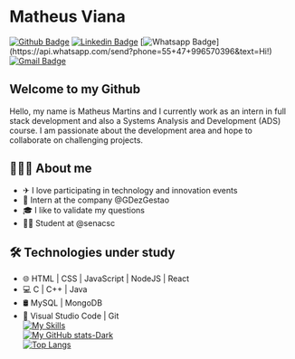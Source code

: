 # Matheus Viana

[![Github Badge](https://img.shields.io/badge/-Github-000?style=flat-square&logo=Github&logoColor=white&link=https://github.com/matheusmartinsviana)](https://github.com/matheusmartinsviana)
[![Linkedin Badge](https://img.shields.io/badge/-LinkedIn-blue?style=flat-square&logo=Linkedin&logoColor=white&link=https://www.linkedin.com/in/matheusmartinsviana/)](https://www.linkedin.com/in/matheusmartinsviana/)
[![Whatsapp Badge](https://img.shields.io/badge/-Whatsapp-4CA143?style=flat-square&labelColor=4CA143&logo=whatsapp&logoColor=white&link=https://api.whatsapp.com/send?phone=55+47+996570396&text=Hi!)](https://api.whatsapp.com/send?phone=55+47+996570396&text=Hi!)
[![Gmail Badge](https://img.shields.io/badge/-Gmail-c14438?style=flat-square&logo=Gmail&logoColor=white&link=mailto:matmgv@gmail.com)](mailto:matheusmartinsdesenvolvedor@gmail.com)

## Welcome to my Github 
Hello, my name is Matheus Martins and I currently work as an intern in full stack development and also a Systems Analysis and Development (ADS) course. I am passionate about the development area and hope to collaborate on challenging projects.

## 👨🏻‍💻 About me 
- ✈ I love participating in technology and innovation events
- 💼 Intern at the company @GDezGestao
- 🎓 I like to validate my questions
- 👨‍🎓 Student at @senacsc

## 🛠 Technologies under study 
- 🌐 HTML | CSS | JavaScript | NodeJS | React
- 💻 C | C++ | Java
- 🛢 MySQL | MongoDB
- 🔧 Visual Studio Code | Git <br>
[![My Skills](https://skillicons.dev/icons?i=java,nodejs,mysql,react,js,html,css,cpp)](https://skillicons.dev) <br>
[![My GitHub stats-Dark](https://github-readme-stats.vercel.app/api?username=matheusmartinsviana&show_icons=true&theme=dark#gh-dark-mode-only)](https://github.com/matheusmartinsviana/github-readme-stats#gh-dark-mode-only) <br>
[![Top Langs](https://github-readme-stats.vercel.app/api/top-langs/?username=matheusmartinsviana&show_icons=true)](https://github.com/KaduFloresta/github-readme-stats)
